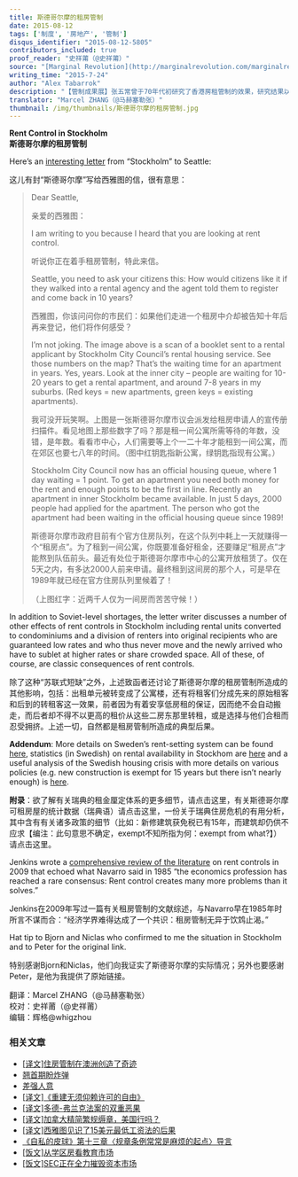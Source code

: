 ```yaml
---
title: 斯德哥尔摩的租房管制
date: 2015-08-12
tags: ['制度', '房地产', '管制']
disqus_identifier: "2015-08-12-5805"
contributors_included: true
proof_reader: "史祥莆（@史祥莆）"
source: "[Marginal Revolution](http://marginalrevolution.com/marginalrevolution/2015/07/rent-control.html)"
writing_time: "2015-7-24"
author: "Alex Tabarrok"
description: "【管制成果展】张五常曾于70年代初研究了香港房租管制的效果，研究结果以《价格管制理论》（1974）一文发表，为我们介绍了租金管制带来的种种怪象奇景，如今，这些景象以更纯粹而夸张的版本在斯德哥尔摩得以重现……"
translator: "Marcel ZHANG（@马赫塞勒张）"
thumbnail: /img/thumbnails/斯德哥尔摩的租房管制.jpg
---
```


**Rent Control in Stockholm**  
**斯德哥尔摩的租房管制**

Here’s an [interesting letter](http://www.smartgrowthseattle.org/letter-stockholm-rent-control/) from “Stockholm” to Seattle:

这儿有封“斯德哥尔摩”写给西雅图的信，很有意思：


> Dear Seattle,
> 
>  亲爱的西雅图：
> 
>  I am writing to you because I heard that you are looking at rent control.
> 
>  听说你正在着手租房管制，特此来信。
> 
>  Seattle, you need to ask your citizens this: How would citizens like it if they walked into a rental agency and the agent told them to register and come back in 10 years?
> 
>  西雅图，你该问问你的市民们：如果他们走进一个租房中介却被告知十年后再来登记，他们将作何感受？
> 
>  I’m not joking. The image above is a scan of a booklet sent to a rental applicant by Stockholm City Council’s rental housing service. See those numbers on the map? That’s the waiting time for an apartment in years. Yes, years. Look at the inner city – people are waiting for 10-20 years to get a rental apartment, and around 7-8 years in my suburbs. (Red keys = new apartments, green keys = existing apartments).
> 
>  我可没开玩笑啊。上图是一张斯德哥尔摩市议会派发给租房申请人的宣传册扫描件。看见地图上那些数字了吗？那是租一间公寓所需等待的年数，没错，是年数。看看市中心，人们需要等上个一二十年才能租到一间公寓，而在郊区也要七八年的时间。（图中红钥匙指新公寓，绿钥匙指现有公寓。）
> 
>  Stockholm City Council now has an official housing queue, where 1 day waiting = 1 point. To get an apartment you need both money for the rent and enough points to be the first in line. Recently an apartment in inner Stockholm became available. In just 5 days, 2000 people had applied for the apartment. The person who got the apartment had been waiting in the official housing queue since 1989!
> 
>  斯德哥尔摩市政府目前有个官方住房队列，在这个队列中耗上一天就赚得一个“租房点”。为了租到一间公寓，你既要准备好租金，还要赚足“租房点”才能熬到队伍前头。最近有处位于斯德哥尔摩市中心的公寓开放租赁了。仅在5天之内，有多达2000人前来申请。最终租到这间房的那个人，可是早在1989年就已经在官方住房队列里候着了！
> 
>  （上图红字：近两千人仅为一间房而苦苦守候！）

In addition to Soviet-level shortages, the letter writer discusses a number of other effects of rent controls in Stockholm including rental units converted to condominiums and a division of renters into original recipients who are guaranteed low rates and who thus never move and the newly arrived who have to sublet at higher rates or share crowded space. All of these, of course, are classic consequences of rent controls.

除了这种“苏联式短缺”之外，上述致函者还讨论了斯德哥尔摩的租房管制所造成的其他影响，包括：出租单元被转变成了公寓楼，还有将租客们分成先来的原始租客和后到的转租客这一效果，前者因为有着安享低房租的保证，因而绝不会自动搬走，而后者却不得不以更高的租价从这些二房东那里转租，或是选择与他们合租而忍受拥挤。上述一切，自然都是租房管制所造成的典型后果。

**Addendum**: More details on Sweden’s rent-setting system can be found [here](http://www.sabo.se/om_sabo/english/Documents/Rent%20setting%20in%20Sweden.pdf), statistics (in Swedish) on rental availability in Stockhom are [here](https://bostad.stockholm.se/statistik/) and a useful analysis of the Swedish housing crisis with more details on various policies (e.g. new construction is exempt for 15 years but there isn’t nearly enough) is [here](http://www.bokriskommitten.se/wp-content/uploads/2014/09/Bokriskommitten_eng_web.pdf).

**附录**：欲了解有关瑞典的租金厘定体系的更多细节，请点击这里，有关斯德哥尔摩可租房屋的统计数据（瑞典语）请点击这里，一份关于瑞典住房危机的有用分析，其中含有有关诸多政策的细节（比如：新修建筑获免税已有15年，而建筑却仍供不应求【编注：此句意思不确定，exempt不知所指为何：exempt from what?】）请点击这里。

Jenkins wrote a [comprehensive review of the literature](http://econjwatch.org/articles/rent-control-do-economists-agree) on rent controls in 2009 that echoed what Navarro said in 1985 “the economics profession has reached a rare consensus: Rent control creates many more problems than it solves.”

Jenkins在2009年写过一篇有关租房管制的文献综述，与Navarro早在1985年时所言不谋而合：“经济学界难得达成了一个共识：租房管制无异于饮鸩止渴。”

Hat tip to Bjorn and Niclas who confirmed to me the situation in Stockholm and to Peter for the original link.

特别感谢Bjorn和Niclas，他们向我证实了斯德哥尔摩的实际情况；另外也要感谢Peter，是他为我提供了原始链接。


翻译：Marcel ZHANG（@马赫塞勒张）  
校对：史祥莆（@史祥莆）  
编辑：辉格@whigzhou


### 相关文章

* [[译文]住房管制在澳洲创造了奇迹](https://headsalon.org/archives/5772.html "[译文]住房管制在澳洲创造了奇迹")
* [翘首期盼炸弹](https://headsalon.org/archives/7623.html "翘首期盼炸弹")
* [差强人意](https://headsalon.org/archives/7129.html "差强人意")
* [[译文]《重建无须仰赖许可的自由》](https://headsalon.org/archives/6290.html "[译文]《重建无须仰赖许可的自由》")
* [[译文]多德-弗兰克法案的双重恶果](https://headsalon.org/archives/5807.html "[译文]多德-弗兰克法案的双重恶果")
* [[译文]加拿大精简繁规缛章，美国行吗？](https://headsalon.org/archives/5756.html "[译文]加拿大精简繁规缛章，美国行吗？")
* [[译文]西雅图见识了15美元最低工资法的后果](https://headsalon.org/archives/5714.html "[译文]西雅图见识了15美元最低工资法的后果")
* [《自私的皮球》第十三章〈规章条例常常是麻烦的起点〉导言](https://headsalon.org/archives/5101.html "《自私的皮球》第十三章〈规章条例常常是麻烦的起点〉导言")
* [[饭文]从学区房看教育市场](https://headsalon.org/archives/4573.html "[饭文]从学区房看教育市场")
* [[饭文]SEC正在全力摧毁资本市场](https://headsalon.org/archives/4279.html "[饭文]SEC正在全力摧毁资本市场")
